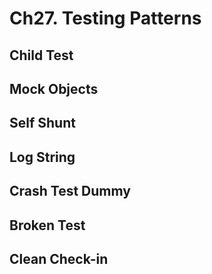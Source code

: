 # Ch27. Testing Patterns

## Child Test

## Mock Objects

## Self Shunt

## Log String

## Crash Test Dummy

## Broken Test

## Clean Check-in
